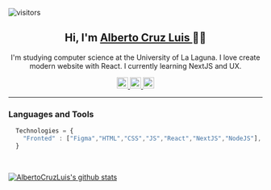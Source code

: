 ![visitors](https://visitor-badge.glitch.me/badge?page_id=AlbertoCruzLuis.AlbertoCruzLuis)
 
<h2 align="center">Hi, I'm <a href="https://albertocruzluis.com">Alberto Cruz Luis </a> 👋😉</h2>
<p align="center">I'm studying computer science at the University of La Laguna.
I love create modern website with React.
I currently learning NextJS and UX.</p>

<div align="center">
  <a href="https://www.linkedin.com/in/alberto-cruz-luis-53abb7194/">
    <img alt="Linkedin" width="22px" src="https://cdn.jsdelivr.net/npm/simple-icons@v3/icons/linkedin.svg" />
  </a>
 <a href="https://albertocruzluis.com">
    <img alt="Portfolio" width="22px" src="https://icon-library.com/images/www-icon-png/www-icon-png-28.jpg" />
  </a>
 <a href="https://www.instagram.com/albertocruzluisdev/">
  <img alt="Instagram" width="22px" src="https://cdn.cdnlogo.com/logos/i/21/instagram-glyph.svg">
 </a>
</div>
<hr/>

### Languages and Tools
```javascript
  Technologies = {
    "Fronted" : ["Figma","HTML","CSS","JS","React","NextJS","NodeJS"],
  }
```
<br/>

[![AlbertoCruzLuis's github stats](https://github-readme-stats.vercel.app/api?username=AlbertoCruzLuis&theme=tokyonight&show_icons=true)](https://github.com/AlbertoCruzLuis/github-readme-stats)

